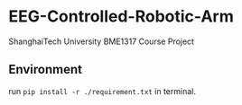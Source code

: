 # EEG-Controlled-Robotic-Arm

ShanghaiTech University BME1317 Course Project


## Environment

run `pip install -r ./requirement.txt` in terminal.
